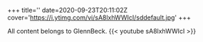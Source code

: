 +++
title=''
date=2020-09-23T20:11:02Z
cover='https://i.ytimg.com/vi/sA8lxhWWIcI/sddefault.jpg'
+++

All content belongs to GlennBeck.
{{< youtube sA8lxhWWIcI >}}
